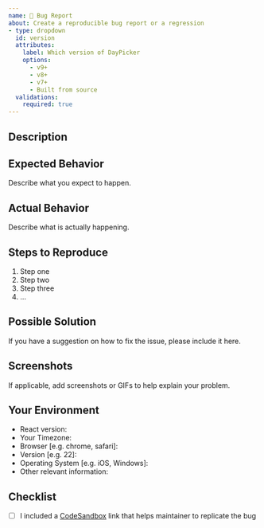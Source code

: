 ```yaml
---
name: 🐛 Bug Report
about: Create a reproducible bug report or a regression
- type: dropdown
  id: version
  attributes:
    label: Which version of DayPicker
    options:
      - v9+
      - v8+
      - v7+
      - Built from source
  validations:
    required: true
---
```


## Description



## Expected Behavior

Describe what you expect to happen.

## Actual Behavior

Describe what is actually happening.

## Steps to Reproduce

1. Step one
2. Step two
3. Step three
4. ...

## Possible Solution

If you have a suggestion on how to fix the issue, please include it here.

## Screenshots

If applicable, add screenshots or GIFs to help explain your problem.

## Your Environment

- React version:
- Your Timezone:
- Browser [e.g. chrome, safari]:
- Version [e.g. 22]:
- Operating System [e.g. iOS, Windows]:
- Other relevant information:

## Checklist

- [ ] I included a [CodeSandbox](https://codesandbox.io/p/sandbox/react-day-picker-v8-eg8mw) link that helps maintainer to replicate the bug
